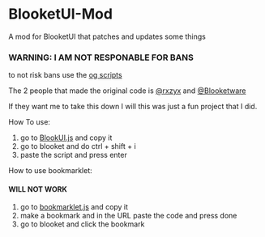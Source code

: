 # BlooketUI-Mod
A mod for BlooketUI that patches and updates some things

### WARNING: I AM NOT RESPONABLE FOR BANS
 to not risk bans use the [og scripts](https://github.com/rxzyx/Blooket-Hacks)
 
 The 2 people that made the original code is [@rxzyx](https://github.com/rxzyx) and [@Blooketware](https://github.com/Blooketware)

If they want me to take this down I will this was just a fun project that I did.

How To use:
1. go to [BlookUI.js](https://github.com/JayDaMan53/BlooketUI-Mod/blob/main/BlookUI.js) and copy it
2. go to blooket and do ctrl + shift + i
3. paste the script and press enter

How to use bookmarklet:
#### WILL NOT WORK
1. go to [bookmarklet.js](https://github.com/JayDaMan53/BlooketUI-Mod/blob/main/bookmarklet.js) and copy it
2. make a bookmark and in the URL paste the code and press done
4. go to blooket and click the bookmark
